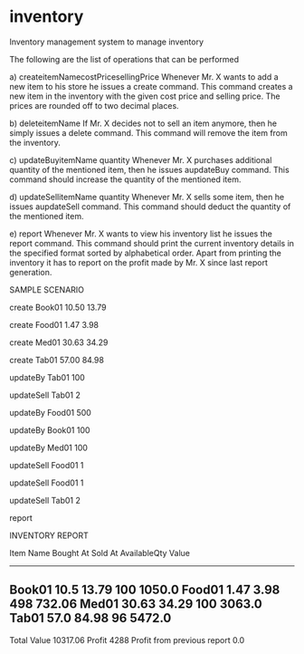 # inventory
Inventory management system to manage inventory

The following are the list of operations that can be performed 


a) createitemNamecostPricesellingPrice
	Whenever Mr. X wants to add a new item to his store he issues a create command. This command creates a new item in the inventory with the given cost price and selling price. The prices are rounded off to two decimal places.

b) deleteitemName
	If Mr. X decides not to sell an item anymore, then he simply issues a delete command. This command will remove the item from the inventory.

c) updateBuyitemName quantity
	Whenever Mr. X purchases additional quantity of the mentioned item, then he issues aupdateBuy command. This command should increase the quantity of the mentioned item.

d) updateSellitemName quantity
	Whenever Mr. X sells some item, then he issues aupdateSell command. This command should deduct the quantity of the mentioned item.

e) report
	Whenever Mr. X wants to view his inventory list he issues the report command. This command should print the current inventory details in the specified format sorted by alphabetical order. Apart from printing the inventory it has to report on the profit made by Mr. X since last report generation.


SAMPLE SCENARIO

create Book01 10.50 13.79

create Food01 1.47 3.98

create Med01 30.63 34.29

create Tab01 57.00 84.98

updateBy Tab01 100

updateSell Tab01 2

updateBy Food01 500

updateBy Book01 100

updateBy Med01 100

updateSell Food01 1

updateSell Food01 1

updateSell Tab01 2

report

 
INVENTORY REPORT

Item Name    Bought At    Sold At   AvailableQty  Value
---------    ---------    -------   ------------  -----
Book01        10.5         13.79          100          1050.0
Food01        1.47         3.98          498          732.06
Med01        30.63         34.29          100          3063.0
Tab01        57.0         84.98          96          5472.0
-----------------------------------------------------------------------------------------------------
Total Value                                             10317.06
Profit                                                  4288
Profit from previous report                             0.0

